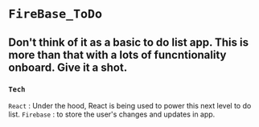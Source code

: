 # `FireBase_ToDo`

## Don't think of it as a basic to do list app. This is more than that with a lots of funcntionality onboard. Give it a shot.

### `Tech`

`React` : Under the hood, React is being used to power this next level to do list.
`Firebase` : to store the user's changes and updates in app.
